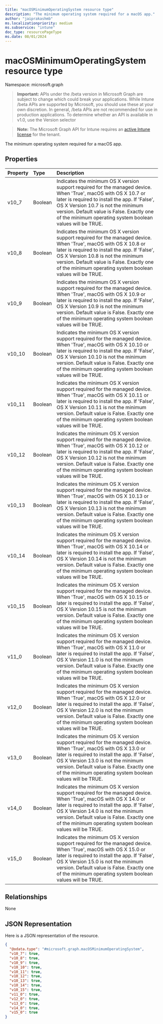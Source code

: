 ```yaml
---
title: "macOSMinimumOperatingSystem resource type"
description: "The minimum operating system required for a macOS app."
author: "jaiprakashmb"
ms.localizationpriority: medium
ms.subservice: "intune"
doc_type: resourcePageType
ms.date: 08/01/2024
---
```


# macOSMinimumOperatingSystem resource type

Namespace: microsoft.graph

> **Important:** APIs under the /beta version in Microsoft Graph are subject to change which could break your applications. While Intune /beta APIs are supported by Microsoft, you should use these at your own discretion. In general, /beta APIs are not recommended for use in production applications. To determine whether an API is available in v1.0, use the Version selector

> **Note:** The Microsoft Graph API for Intune requires an [active Intune license](https://go.microsoft.com/fwlink/?linkid=839381) for the tenant.

The minimum operating system required for a macOS app.

## Properties
|Property|Type|Description|
|:---|:---|:---|
|v10_7|Boolean|Indicates the minimum OS X version support required for the managed device. When 'True', macOS with OS X 10.7 or later is required to install the app. If 'False', OS X Version 10.7 is not the minimum version. Default value is False. Exactly one of the minimum operating system boolean values will be TRUE.|
|v10_8|Boolean|Indicates the minimum OS X version support required for the managed device. When 'True', macOS with OS X 10.8 or later is required to install the app. If 'False', OS X Version 10.8 is not the minimum version. Default value is False. Exactly one of the minimum operating system boolean values will be TRUE.|
|v10_9|Boolean|Indicates the minimum OS X version support required for the managed device. When 'True', macOS with OS X 10.9 or later is required to install the app. If 'False', OS X Version 10.9 is not the minimum version. Default value is False. Exactly one of the minimum operating system boolean values will be TRUE.|
|v10_10|Boolean|Indicates the minimum OS X version support required for the managed device. When 'True', macOS with OS X 10.10 or later is required to install the app. If 'False', OS X Version 10.10 is not the minimum version. Default value is False. Exactly one of the minimum operating system boolean values will be TRUE.|
|v10_11|Boolean|Indicates the minimum OS X version support required for the managed device. When 'True', macOS with OS X 10.11 or later is required to install the app. If 'False', OS X Version 10.11 is not the minimum version. Default value is False. Exactly one of the minimum operating system boolean values will be TRUE.|
|v10_12|Boolean|Indicates the minimum OS X version support required for the managed device. When 'True', macOS with OS X 10.12 or later is required to install the app. If 'False', OS X Version 10.12 is not the minimum version. Default value is False. Exactly one of the minimum operating system boolean values will be TRUE.|
|v10_13|Boolean|Indicates the minimum OS X version support required for the managed device. When 'True', macOS with OS X 10.13 or later is required to install the app. If 'False', OS X Version 10.13 is not the minimum version. Default value is False. Exactly one of the minimum operating system boolean values will be TRUE.|
|v10_14|Boolean|Indicates the minimum OS X version support required for the managed device. When 'True', macOS with OS X 10.14 or later is required to install the app. If 'False', OS X Version 10.14 is not the minimum version. Default value is False. Exactly one of the minimum operating system boolean values will be TRUE.|
|v10_15|Boolean|Indicates the minimum OS X version support required for the managed device. When 'True', macOS with OS X 10.15 or later is required to install the app. If 'False', OS X Version 10.15 is not the minimum version. Default value is False. Exactly one of the minimum operating system boolean values will be TRUE.|
|v11_0|Boolean|Indicates the minimum OS X version support required for the managed device. When 'True', macOS with OS X 11.0 or later is required to install the app. If 'False', OS X Version 11.0 is not the minimum version. Default value is False. Exactly one of the minimum operating system boolean values will be TRUE.|
|v12_0|Boolean|Indicates the minimum OS X version support required for the managed device. When 'True', macOS with OS X 12.0 or later is required to install the app. If 'False', OS X Version 12.0 is not the minimum version. Default value is False. Exactly one of the minimum operating system boolean values will be TRUE.|
|v13_0|Boolean|Indicates the minimum OS X version support required for the managed device. When 'True', macOS with OS X 13.0 or later is required to install the app. If 'False', OS X Version 13.0 is not the minimum version. Default value is False. Exactly one of the minimum operating system boolean values will be TRUE.|
|v14_0|Boolean|Indicates the minimum OS X version support required for the managed device. When 'True', macOS with OS X 14.0 or later is required to install the app. If 'False', OS X Version 14.0 is not the minimum version. Default value is False. Exactly one of the minimum operating system boolean values will be TRUE.|
|v15_0|Boolean|Indicates the minimum OS X version support required for the managed device. When 'True', macOS with OS X 15.0 or later is required to install the app. If 'False', OS X Version 15.0 is not the minimum version. Default value is False. Exactly one of the minimum operating system boolean values will be TRUE.|

## Relationships
None

## JSON Representation
Here is a JSON representation of the resource.
<!-- {
  "blockType": "resource",
  "@odata.type": "microsoft.graph.macOSMinimumOperatingSystem"
}
-->
``` json
{
  "@odata.type": "#microsoft.graph.macOSMinimumOperatingSystem",
  "v10_7": true,
  "v10_8": true,
  "v10_9": true,
  "v10_10": true,
  "v10_11": true,
  "v10_12": true,
  "v10_13": true,
  "v10_14": true,
  "v10_15": true,
  "v11_0": true,
  "v12_0": true,
  "v13_0": true,
  "v14_0": true,
  "v15_0": true
}
```